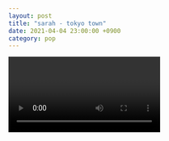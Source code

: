 ```yaml
---
layout: post
title: "sarah - tokyo town"
date: 2021-04-04 23:00:00 +0900
category: pop
---
```


<div class="video-container">
    <video id="player" class="video-js vjs-default-skin vjs-big-play-centered" data-json="/public/json/pop/sarah - tokyo town.json"></video>
</div>

```
```